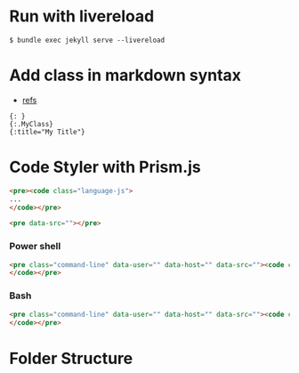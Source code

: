 # Run with livereload

```
$ bundle exec jekyll serve --livereload
```

# Add class in markdown syntax
* [refs](https://digitaldrummerj.me/styling-jekyll-markdown/)
```
{: }
{:.MyClass}
{:title="My Title"}
```

# Code Styler with Prism.js

```html
<pre><code class="language-js">
...
</code></pre>
```

```html
<pre data-src=""></pre>
```
### Power shell

```html
<pre class="command-line" data-user="" data-host="" data-src=""><code class="language-powershell">
</code></pre>
```

### Bash
```html
<pre class="command-line" data-user="" data-host="" data-src=""><code class="language-bash">
</code></pre>
```


# Folder Structure